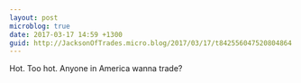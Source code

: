```yaml
---
layout: post
microblog: true
date: 2017-03-17 14:59 +1300
guid: http://JacksonOfTrades.micro.blog/2017/03/17/t842556047520804864.html
---
```

Hot. Too hot. Anyone in America wanna trade?
